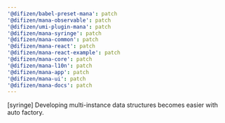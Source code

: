 ```yaml
---
'@difizen/babel-preset-mana': patch
'@difizen/mana-observable': patch
'@difizen/umi-plugin-mana': patch
'@difizen/mana-syringe': patch
'@difizen/mana-common': patch
'@difizen/mana-react': patch
'@difizen/mana-react-example': patch
'@difizen/mana-core': patch
'@difizen/mana-l10n': patch
'@difizen/mana-app': patch
'@difizen/mana-ui': patch
'@difizen/mana-docs': patch
---
```


[syringe] Developing multi-instance data structures becomes easier with auto factory.
